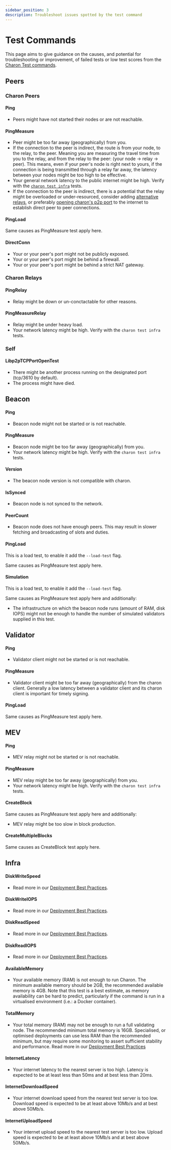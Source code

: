 ```yaml
---
sidebar_position: 3
description: Troubleshoot issues spotted by the test command
---
```


# Test Commands

This page aims to give guidance on the causes, and potential for troubleshooting or improvement, of failed tests or low test scores from the [Charon Test commands](../../run/prepare/test-command.mdx).

## Peers

### Charon Peers

#### Ping

- Peers might have not started their nodes or are not reachable.

#### PingMeasure

- Peer might be too far away (geographically) from you.
- If the connection to the peer is indirect, the route is from your node, to the relay, to the peer. Meaning you are measuring the travel time from you to the relay, and from the relay to the peer: (your node -> relay -> peer). This means, even if your peer's node is right next to yours, if the connection is being transmitted through a relay far away, the latency between your nodes might be too high to be effective.
- Your general network latency to the public internet might be high. Verify with the [`charon test infra`](../../run/prepare/test-command.mdx#test-machine-and-network-performance) tests.
- If the connection to the peer is indirect, there is a potential that the relay might be overloaded or under-resourced, consider adding [alternative relays](../../adv/security/risks.md#risk-obol-hosting-the-relay-infrastructure), or preferably [opening charon's p2p port](../../learn/charon/networking.mdx#libp2p-relays-and-peer-discovery) to the internet to establish direct peer to peer connections.

#### PingLoad

Same causes as PingMeasure test apply here.

#### DirectConn

- Your or your peer's port might not be publicly exposed.
- Your or your peer's port might be behind a firewall.
- Your or your peer's port might be behind a strict NAT gateway.

### Charon Relays

#### PingRelay

- Relay might be down or un-conctactable for other reasons.

#### PingMeasureRelay

- Relay might be under heavy load.
- Your network latency might be high. Verify with the `charon test infra` tests.

### Self

#### Libp2pTCPPortOpenTest

- There might be another process running on the designated port (tcp/3610 by default).
- The process might have died.

## Beacon

#### Ping

- Beacon node might not be started or is not reachable.

#### PingMeasure

- Beacon node might be too far away (geographically) from you.
- Your network latency might be high. Verify with the `charon test infra` tests.

#### Version

- The beacon node version is not compatible with charon.

#### IsSynced

- Beacon node is not synced to the network.

#### PeerCount

- Beacon node does not have enough peers. This may result in slower fetching and broadcasting of slots and duties.

#### PingLoad

This is a load test, to enable it add the `--load-test` flag.

Same causes as PingMeasure test apply here.

#### Simulation

This is a load test, to enable it add the `--load-test` flag.

Same causes as PingMeasure test apply here and additionally:

- The infrastructure on which the beacon node runs (amount of RAM, disk IOPS) might not be enough to handle the number of simulated validators supplied in this test.

## Validator

#### Ping

- Validator client might not be started or is not reachable.

#### PingMeasure

- Validator client might be too far away (geographically) from the charon client. Generally a low latency between a validator client and its charon client is important for timely signing. 

#### PingLoad

Same causes as PingMeasure test apply here.

## MEV

#### Ping

- MEV relay might not be started or is not reachable.

#### PingMeasure

- MEV relay might be too far away (geographically) from you.
- Your network latency might be high. Verify with the `charon test infra` tests.

#### CreateBlock

Same causes as PingMeasure test apply here and additionally:

- MEV relay might be too slow in block production.

#### CreateMultipleBlocks

Same causes as CreateBlock test apply here.

## Infra

#### DiskWriteSpeed

- Read more in our [Deployment Best Practices](../../run/prepare/deployment-best-practices#hardware-specifications).

#### DiskWriteIOPS

- Read more in our [Deployment Best Practices](../../run/prepare/deployment-best-practices#hardware-specifications).

#### DiskReadSpeed

- Read more in our [Deployment Best Practices](../../run/prepare/deployment-best-practices#hardware-specifications).

#### DiskReadIOPS

- Read more in our [Deployment Best Practices](../../run/prepare/deployment-best-practices#hardware-specifications).

#### AvailableMemory

- Your available memory (RAM) is not enough to run Charon. The minimum available memory should be 2GB, the recommended available memory is 4GB. Note that this test is a best estimate, as memory availability can be hard to predict, particularly if the command is run in a virtualised environment (i.e.: a Docker container).

#### TotalMemory

- Your total memory (RAM) may not be enough to run a full validating node. The recommended minimum total memory is 16GB. Specialised, or optimised deployments can use less RAM than the recommended minimum, but may require some monitoring to assert sufficient stability and performance. Read more in our [Deployment Best Practices](../../run/prepare/deployment-best-practices#hardware-specifications)

#### InternetLatency

- Your internet latency to the nearest server is too high. Latency is expected to be at least less than 50ms and at best less than 20ms.

#### InternetDownloadSpeed

- Your internet download speed from the nearest test server is too low. Download speed is expected to be at least above 10Mb/s and at best above 50Mb/s.

#### InternetUploadSpeed

- Your internet upload speed to the nearest test server is too low. Upload speed is expected to be at least above 10Mb/s and at best above 50Mb/s.

